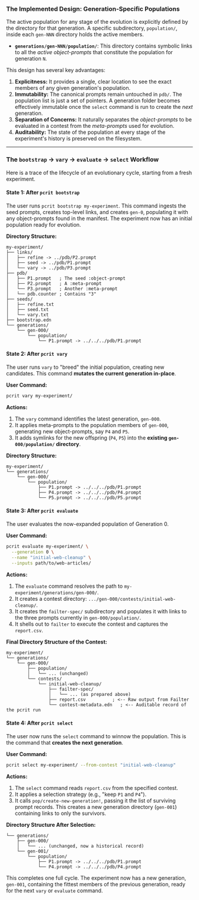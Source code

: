 ### The Implemented Design: Generation-Specific Populations

The active population for any stage of the evolution is explicitly defined by the directory for that generation. A specific subdirectory, `population/`, inside each `gen-NNN` directory holds the active members.

*   **`generations/gen-NNN/population/`**: This directory contains symbolic links to all the *active object-prompts* that constitute the population for generation `N`.

This design has several key advantages:
1.  **Explicitness:** It provides a single, clear location to see the exact members of any given generation's population.
2.  **Immutability:** The canonical prompts remain untouched in `pdb/`. The population list is just a set of pointers. A generation folder becomes effectively immutable once the `select` command is run to create the *next* generation.
3.  **Separation of Concerns:** It naturally separates the *object-prompts* to be evaluated in a contest from the *meta-prompts* used for evolution.
4.  **Auditability:** The state of the population at every stage of the experiment's history is preserved on the filesystem.

---

### The `bootstrap` → `vary` → `evaluate` → `select` Workflow

Here is a trace of the lifecycle of an evolutionary cycle, starting from a fresh experiment.

#### State 1: After `pcrit bootstrap`

The user runs `pcrit bootstrap my-experiment`. This command ingests the seed prompts, creates top-level links, and creates `gen-0`, populating it with any object-prompts found in the manifest. The experiment now has an initial population ready for evolution.

**Directory Structure:**
```
my-experiment/
├── links/
│   ├── refine -> ../pdb/P2.prompt
│   ├── seed -> ../pdb/P1.prompt
│   └── vary -> ../pdb/P3.prompt
├── pdb/
│   ├── P1.prompt   ; The seed :object-prompt
│   ├── P2.prompt   ; A :meta-prompt
│   └── P3.prompt   ; Another :meta-prompt
│   └── pdb.counter ; Contains "3"
├── seeds/
│   ├── refine.txt
│   ├── seed.txt
│   └── vary.txt
├── bootstrap.edn
└── generations/
    └── gen-000/
        └── population/
            └── P1.prompt -> ../../../pdb/P1.prompt
```

#### State 2: After `pcrit vary`

The user runs `vary` to "breed" the initial population, creating new candidates. This command **mutates the current generation in-place**.

**User Command:**
```bash
pcrit vary my-experiment/
```
**Actions:**
1.  The `vary` command identifies the latest generation, `gen-000`.
2.  It applies meta-prompts to the population members of `gen-000`, generating new object-prompts, say `P4` and `P5`.
3.  It adds symlinks for the new offspring (`P4`, `P5`) into the **existing `gen-000/population/` directory**.

**Directory Structure:**
```
my-experiment/
└── generations/
    └── gen-000/
        └── population/
            ├── P1.prompt -> ../../../pdb/P1.prompt
            ├── P4.prompt -> ../../../pdb/P4.prompt
            └── P5.prompt -> ../../../pdb/P5.prompt
```

#### State 3: After `pcrit evaluate`

The user evaluates the now-expanded population of Generation 0.

**User Command:**
```bash
pcrit evaluate my-experiment/ \
  --generation 0 \
  --name "initial-web-cleanup" \
  --inputs path/to/web-articles/
```

**Actions:**
1.  The `evaluate` command resolves the path to `my-experiment/generations/gen-000/`.
2.  It creates a contest directory: `.../gen-000/contests/initial-web-cleanup/`.
3.  It creates the `failter-spec/` subdirectory and populates it with links to the three prompts currently in `gen-000/population/`.
4.  It shells out to `failter` to execute the contest and captures the `report.csv`.

**Final Directory Structure of the Contest:**
```
my-experiment/
└── generations/
    └── gen-000/
        ├── population/
        │   └── ... (unchanged)
        └── contests/
            └── initial-web-cleanup/
                ├── failter-spec/
                │   └── ... (as prepared above)
                ├── report.csv          ; <-- Raw output from Failter
                └── contest-metadata.edn   ; <-- Auditable record of the pcrit run
```

#### State 4: After `pcrit select`

The user now runs the `select` command to winnow the population. This is the command that **creates the next generation**.

**User Command:**
```bash
pcrit select my-experiment/ --from-contest "initial-web-cleanup"
```

**Actions:**
1.  The `select` command reads `report.csv` from the specified contest.
2.  It applies a selection strategy (e.g., "keep `P1` and `P4`").
3.  It calls `pop/create-new-generation!`, passing it the list of surviving prompt records. This creates a new generation directory (`gen-001`) containing links to only the survivors.

**Directory Structure After Selection:**
```my-experiment/
└── generations/
    ├── gen-000/
    │   └── ... (unchanged, now a historical record)
    └── gen-001/
        └── population/
            ├── P1.prompt -> ../../../pdb/P1.prompt
            └── P4.prompt -> ../../../pdb/P4.prompt
```
This completes one full cycle. The experiment now has a new generation, `gen-001`, containing the fittest members of the previous generation, ready for the next `vary` or `evaluate` command.
